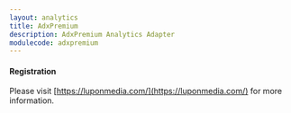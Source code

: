 ```yaml
---
layout: analytics
title: AdxPremium
description: AdxPremium Analytics Adapter
modulecode: adxpremium
---
```


#### Registration

Please visit [https://luponmedia.com/](https://luponmedia.com/) for more information.

